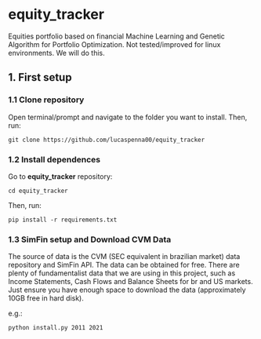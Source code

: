 # equity_tracker

Equities portfolio based on financial Machine Learning and Genetic Algorithm for Portfolio Optimization.
Not tested/improved for linux environments. We will do this.

## 1. First setup

### 1.1 Clone repository

Open terminal/prompt and navigate to the folder you want to install. Then, run:

`
git clone https://github.com/lucaspenna00/equity_tracker
`

### 1.2 Install dependences

Go to **equity_tracker** repository:

`
cd equity_tracker
`

Then, run:

`
pip install -r requirements.txt
`

### 1.3 SimFin setup and Download CVM Data

The source of data is the CVM (SEC equivalent in brazilian market) data repository and SimFin API. The data can be obtained for free.
There are plenty of fundamentalist data that we are using in this project, such as Income Statements, Cash Flows and Balance Sheets for br and US markets.
Just ensure you have enough space to download the data (approximately 10GB free in hard disk).

e.g.:

`
python install.py 2011 2021
`
